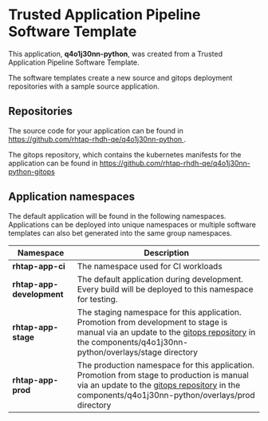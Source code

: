 # Trusted Application Pipeline Software Template

This application, **q4o1j30nn-python**, was created from a Trusted Application Pipeline Software Template.

The software templates create a new source and gitops deployment repositories with a sample source application. 

## Repositories

The source code for your application can be found in [https://github.com/rhtap-rhdh-qe/q4o1j30nn-python ](https://github.com/rhtap-rhdh-qe/q4o1j30nn-python ).
 
The gitops repository, which contains the kubernetes manifests for the application can be found in 
[https://github.com/rhtap-rhdh-qe/q4o1j30nn-python-gitops ](https://github.com/rhtap-rhdh-qe/q4o1j30nn-python-gitops ) 

## Application namespaces 

The default application will be found in the following namespaces. Applications can be deployed into unique namespaces or multiple software templates can also bet generated into the same group namespaces.  

|  Namespace   |  Description   |  
| -------- | -------- |
| **rhtap-app-ci** | The namespace used for CI workloads |
| **rhtap-app-development** | The default application during development. Every build will be deployed to this namespace for testing. |
| **rhtap-app-stage** | The staging namespace for this application. Promotion from development to stage is manual via an update to the [gitops repository](https://github.com/rhtap-rhdh-qe/q4o1j30nn-python-gitops ) in the components/q4o1j30nn-python/overlays/stage directory |
| **rhtap-app-prod** | The production namespace for this application. Promotion from stage to production is manual via an update to the [gitops repository](https://github.com/rhtap-rhdh-qe/q4o1j30nn-python-gitops ) in the components/q4o1j30nn-python/overlays/prod directory |